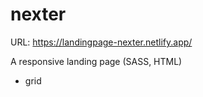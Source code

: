 # nexter
 
URL: https://landingpage-nexter.netlify.app/

A responsive landing page (SASS, HTML)

- grid
